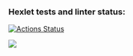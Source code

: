 ### Hexlet tests and linter status:
[![Actions Status](https://github.com/YuriNotPickle/frontend-project-44/actions/workflows/hexlet-check.yml/badge.svg)](https://github.com/YuriNotPickle/frontend-project-44/actions)

<a href="https://codeclimate.com/github/YuriNotPickle/frontend-project-44/maintainability"><img src="https://api.codeclimate.com/v1/badges/b8cc55f5cf1e79d2eeb7/maintainability" /></a>

